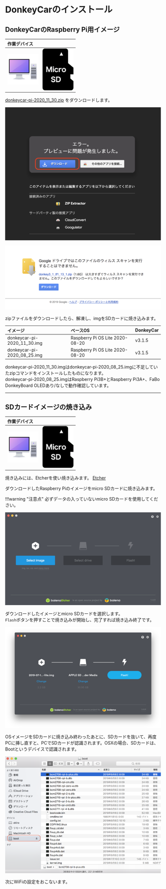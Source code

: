 # DonkeyCarのインストール

## DonkeyCarのRaspberry Pi用イメージ

|作業デバイス||
|:--|:--|
|![](./img/icon_pc.png)|![](./img/icon_sd.png)|

<a href="https://drive.google.com/file/d/1KjzW2GOl1t-Yx_j4k3w6HflknUN1-s3D/view?usp=sharing"  target="_blank">donkeycar-pi-2020_11_30.zip</a> をダウンロードします。

![](./img/dl000.png)

![](./img/dl001.png)

zipファイルをダウンロードしたら、解凍し、imgをSDカードに焼き込みます。

|イメージ|ベースOS|DonkeyCar|
|:--|:--|:--|
|donkeycar-pi-2020_11_30.img|Raspberry Pi OS Lite 2020-08-20|v3.1.5|
|donkeycar-pi-2020_08_25.img|Raspberry Pi OS Lite 2020-08-20|v3.1.5|

donkeycar-pi-2020_11_30.imgはdonkeycar-pi-2020_08_25.imgに不足していたzipコマンドをインストールしたものになります。<br>
donkeycar-pi-2020_08_25.imgはRaspberry Pi3B+とRaspberry Pi3A+、FaBo DonkeyBoard OLEDあり/なしで動作確認しています。<br>

<hr>

## SDカードイメージの焼き込み

|作業デバイス||
|:--|:--|
|![](./img/icon_pc.png)|![](./img/icon_sd.png)|

焼き込みには、Etcherを使い焼き込みます。
<a href="https://www.balena.io/etcher/" targte="new">Etcher</a>

ダウンロードしたRaspberry Piのイメージをmicro SDカードに焼き込みます。

!!!warning "注意点"
	必ずデータの入っていないmicro SDカードを使用してください。  

![](./img/et001.png)

ダウンロードしたイメージとmicro SDカードを選択します。  
`Flash`ボタンを押すことで焼き込みが開始し、完了すれば焼き込み終了です。

![](./img/et003.png)

OSイメージをSDカードに焼き込み終わったあとに、SDカードを抜いて、再度PCに挿し直すと、PCでSDカードが認識されます。OSXの場合、SDカードは、Bootというデバイスで認識されます。

![](./img/boot001.png)

次にWiFiの設定をおこないます。
